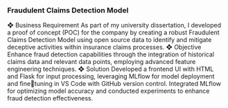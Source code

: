 ### Fraudulent Claims Detection Model

❖ Business Requirement
As part of my university dissertation, I developed a proof of concept (POC) for the company by creating a robust Fraudulent Claims Detection Model using open source data to identify and mitigate deceptive activities within insurance claims processes.
❖ Objective
Enhance fraud detection capabilities through the integration of historical claims data and relevant data points, employing advanced feature engineering techniques.
❖ Solution
Developed a frontend UI with HTML and Flask for input processing, leveraging MLflow for model deployment and finetuning in VS Code with GitHub version control. Integrated MLflow for optimizing model accuracy and conducted experiments to enhance fraud detection effectiveness.
